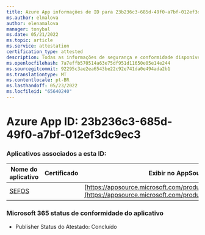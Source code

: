 ```yaml
---
title: Azure App informações de ID para 23b236c3-685d-49f0-a7bf-012ef3dc9ec3
ms.author: elmalova
author: elenamalova
manager: tonybal
ms.date: 05/21/2022
ms.topic: article
ms.service: attestation
certification_type: attested
description: Todas as informações de segurança e conformidade disponíveis para 23b236c3-685d-49f0-a7bf-012ef3dc9ec3.
ms.openlocfilehash: 7a7effb570514a63e75df951d11650e05e14e244
ms.sourcegitcommit: 92295c3ae2ea6543be22c92e741da0e494ada2b1
ms.translationtype: MT
ms.contentlocale: pt-BR
ms.lasthandoff: 05/23/2022
ms.locfileid: "65640240"
---
```

# <a name="azure-app-id-23b236c3-685d-49f0-a7bf-012ef3dc9ec3"></a>Azure App ID: 23b236c3-685d-49f0-a7bf-012ef3dc9ec3


### <a name="apps-associated-with-this-id"></a>Aplicativos associados a esta ID:
| **Nome do aplicativo** | **Certificado** | **Exibir no AppSource** |
|--------------|---------------|-----------------------|
| [SEFOS](../forward/WA200003219.md) |  | [https://appsource.microsoft.com/product/office/WA200003219](https://appsource.microsoft.com/product/office/WA200003219) |

### <a name="microsoft-365-app-compliance-status"></a>Microsoft 365 status de conformidade do aplicativo
- Publisher Status do Atestado: Concluído
